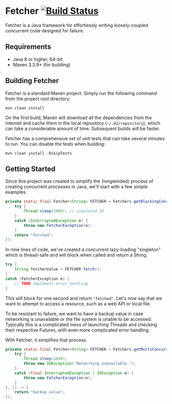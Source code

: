 # Fetcher [![Build Status](https://travis-ci.org/rentworthy/fetcher-framework.svg?branch=master)](https://travis-ci.org/rentworthy/fetcher-framework)

Fetcher is a Java framework for effortlessly writing loosely-coupled concurrent code designed for failure.

## Requirements

* Java 8 or higher, 64-bit
* Maven 3.3.9+ (for building)

## Building Fetcher

Fetcher is a standard Maven project. Simply run the following command from the project root directory:

    mvn clean install

On the first build, Maven will download all the dependencies from the internet and cache them in the local repository (`~/.m2/repository`), which can take a considerable amount of time. Subsequent builds will be faster.

Fetcher has a comprehensive set of unit tests that can take several minutes to run. You can disable the tests when building:

    mvn clean install -DskipTests

## Getting Started

Since this project was created to simplify the (longwinded) process of creating concurrent processes in Java, we'll start with a few simple examples.

```java
private static final Fetcher<String> FETCHER = Fetchers.getBlockingConcurrentFetcher(() -> {    
    try {
        Thread.sleep(1000); // simulated IO
    }
    catch (InterruptedException e) {
        throw new FetcherException(e);
    }    
    return "fetched";    
});
```

In nine lines of code, we've created a concurrent lazy-loading "singleton" which is thread-safe and will block when called and return a String.

```java
try {
    String fetcherValue = FETCHER.fetch();
}
catch (FetcherException e) {
    // TODO Implement error handling
}
```

This will block for one second and return `"fetched"`. Let's now say that we want to attempt to access a resource, such as a web API or local file.

To be resistant to failure, we want to have a backup value in case networking is unavailable or the file system is unable to be accessed. Typically this is a complicated mess of launching Threads and checking their respective Futures, with even more complicated error handling.

With Fetcher, it simplifies that process.

```java
private static final Fetcher<String> FETCHER = Fetchers.getMultiConcurrentFetcher(() -> {
    try {
        Thread.sleep(1000);
        throw new IOException("Networking unavailable.");
    }
    catch (final InterruptedException | IOException e) {
        throw new FetcherException(e);
    }
}, () -> {
    return "backup value";
});
```

